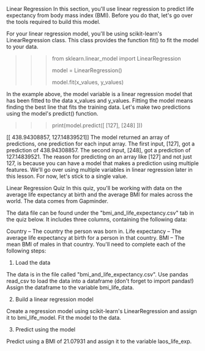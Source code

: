 Linear Regression
In this section, you'll use linear regression to predict life expectancy from body mass index (BMI). Before you do that, let's go over the tools required to build this model.

For your linear regression model, you'll be using scikit-learn's LinearRegression class. This class provides the function fit() to fit the model to your data.

>>> from sklearn.linear_model import LinearRegression
>>> 
>>> model = LinearRegression()
>>> 
>>> model.fit(x_values, y_values)
>>> 
In the example above, the model variable is a linear regression model that has been fitted to the data x_values and y_values. Fitting the model means finding the best line that fits the training data. Let's make two predictions using the model's predict() function.

>>> print(model.predict([ [127], [248] ]))
>>> 
[[ 438.94308857, 127.14839521]]
The model returned an array of predictions, one prediction for each input array. The first input, [127], got a prediction of 438.94308857. The second input, [248], got a prediction of 127.14839521. The reason for predicting on an array like [127] and not just 127, is because you can have a model that makes a prediction using multiple features. We'll go over using multiple variables in linear regression later in this lesson. For now, let's stick to a single value.

Linear Regression Quiz
In this quiz, you'll be working with data on the average life expectancy at birth and the average BMI for males across the world. The data comes from Gapminder.

The data file can be found under the "bmi_and_life_expectancy.csv" tab in the quiz below. It includes three columns, containing the following data:

Country – The country the person was born in.
Life expectancy – The average life expectancy at birth for a person in that country.
BMI – The mean BMI of males in that country.
You'll need to complete each of the following steps:

1. Load the data

The data is in the file called "bmi_and_life_expectancy.csv".
Use pandas read_csv to load the data into a dataframe (don't forget to import pandas!)
Assign the dataframe to the variable bmi_life_data.

2. Build a linear regression model

Create a regression model using scikit-learn's LinearRegression and assign it to bmi_life_model.
Fit the model to the data.

3. Predict using the model

Predict using a BMI of 21.07931 and assign it to the variable laos_life_exp.
